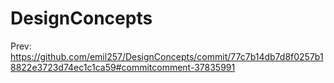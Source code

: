 # DesignConcepts
Prev:
https://github.com/emil257/DesignConcepts/commit/77c7b14db7d8f0257b18822e3723d74ec1c1ca59#commitcomment-37835991

